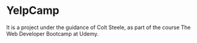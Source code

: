 # YelpCamp
It is a project under the guidance of Colt Steele, as part of the course The Web Developer Bootcamp at Udemy.
